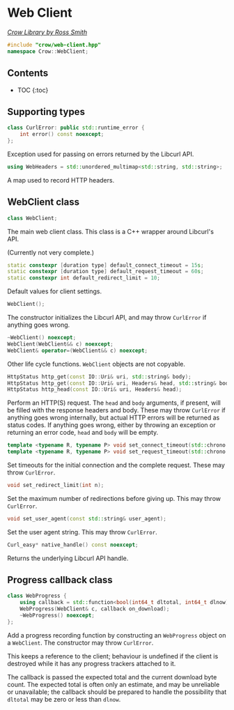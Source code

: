 # Web Client

_[Crow Library by Ross Smith](index.html)_

```c++
#include "crow/web-client.hpp"
namespace Crow::WebClient;
```

## Contents

* TOC
{:toc}

## Supporting types

```c++
class CurlError: public std::runtime_error {
    int error() const noexcept;
};
```

Exception used for passing on errors returned by the Libcurl API.

```c++
using WebHeaders = std::unordered_multimap<std::string, std::string>;
```

A map used to record HTTP headers.

## WebClient class

```c++
class WebClient;
```

The main web client class. This class is a C++ wrapper around Libcurl's API.

(Currently not very complete.)

```c++
static constexpr [duration type] default_connect_timeout = 15s;
static constexpr [duration type] default_request_timeout = 60s;
static constexpr int default_redirect_limit = 10;
```

Default values for client settings.

```c++
WebClient();
```

The constructor initializes the Libcurl API, and may throw `CurlError` if
anything goes wrong.

```c++
~WebClient() noexcept;
WebClient(WebClient&& c) noexcept;
WebClient& operator=(WebClient&& c) noexcept;
```

Other life cycle functions. `WebClient` objects are not copyable.

```c++
HttpStatus http_get(const IO::Uri& uri, std::string& body);
HttpStatus http_get(const IO::Uri& uri, Headers& head, std::string& body);
HttpStatus http_head(const IO::Uri& uri, Headers& head);
```

Perform an HTTP(S) request. The `head` and `body` arguments, if present, will
be filled with the response headers and body. These may throw `CurlError` if
anything goes wrong internally, but actual HTTP errors will be returned as
status codes. If anything goes wrong, either by throwing an exception or
returning an error code, `head` and `body` will be empty.

```c++
template <typename R, typename P> void set_connect_timeout(std::chrono::duration<R, P> t);
template <typename R, typename P> void set_request_timeout(std::chrono::duration<R, P> t);
```

Set timeouts for the initial connection and the complete request. These may
throw `CurlError`.

```c++
void set_redirect_limit(int n);
```

Set the maximum number of redirections before giving up. This may throw
`CurlError`.

```c++
void set_user_agent(const std::string& user_agent);
```

Set the user agent string. This may throw `CurlError`.

```c++
Curl_easy* native_handle() const noexcept;
```

Returns the underlying Libcurl API handle.

## Progress callback class

```c++
class WebProgress {
    using callback = std::function<bool(int64_t dltotal, int64_t dlnow)>;
    WebProgress(WebClient& c, callback on_download);
    ~WebProgress() noexcept;
};
```

Add a progress recording function by constructing an `WebProgress` object on a
`WebClient`. The constructor may throw `CurlError`.

This keeps a reference to the client; behaviour is undefined if the client is
destroyed while it has any progress trackers attached to it.

The callback is passed the expected total and the current download byte count.
The expected total is often only an estimate, and may be unreliable or
unavailable; the callback should be prepared to handle the possibility that
`dltotal` may be zero or less than `dlnow`.
